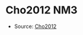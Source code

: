 <a name="material" />

# Cho2012 NM3
<script type="application/ld+json">
  {
    "@context": "https://schema.org/",
    "@type": "ChemicalSubstance",
    "http://purl.org/dc/terms/conformsTo":
      {
        "@type": "CreativeWork",
        "@id": "https://bioschemas.org/profiles/ChemicalSubstance/0.4-RELEASE/"
      },
    "@id": "https://egonw.github.io/nanowiki/nanowiki190.html#material",
    "name": "Cho2012 NM3",
    "sameAs": "http://127.0.0.1/mediawiki/index.php/Special:URIResolver/Cho2012_NM3"
  }
</script>


* Source: [Cho2012](Cho2012.md)
